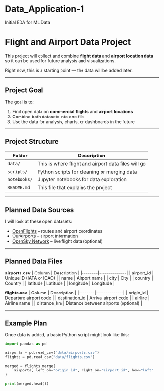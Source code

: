 # Data_Application-1
Initial EDA for ML Data

# Flight and Airport Data Project

This project will collect and combine **flight data** and **airport location data** so it can be used for future analysis and visualizations.

Right now, this is a starting point — the data will be added later.

---

## Project Goal

The goal is to:
1. Find open data on **commercial flights** and **airport locations**
2. Combine both datasets into one file
3. Use the data for analysis, charts, or dashboards in the future

---

## Project Structure

| Folder | Description |
|--------|--------------|
| `data/` | This is where flight and airport data files will go |
| `scripts/` | Python scripts for cleaning or merging data |
| `notebooks/` | Jupyter notebooks for data exploration |
| `README.md` | This file that explains the project |

---

## Planned Data Sources

I will look at these open datasets:

- [OpenFlights](https://openflights.org/data.html) – routes and airport coordinates  
- [OurAirports](https://ourairports.com/data/) – airport information  
- [OpenSky Network](https://opensky-network.org) – live flight data (optional)

---

## Planned Data Files

**airports.csv**
| Column | Description |
|--------|--------------|
| airport_id | Unique ID (IATA or ICAO) |
| name | Airport name |
| city | City |
| country | Country |
| latitude | Latitude |
| longitude | Longitude |

**flights.csv**
| Column | Description |
|--------|--------------|
| origin_id | Departure airport code |
| destination_id | Arrival airport code |
| airline | Airline name |
| distance_km | Distance between airports (optional) |

---

## Example Plan

Once data is added, a basic Python script might look like this:

```python
import pandas as pd

airports = pd.read_csv("data/airports.csv")
flights = pd.read_csv("data/flights.csv")

merged = flights.merge(
    airports, left_on="origin_id", right_on="airport_id", how="left"
)

print(merged.head())
